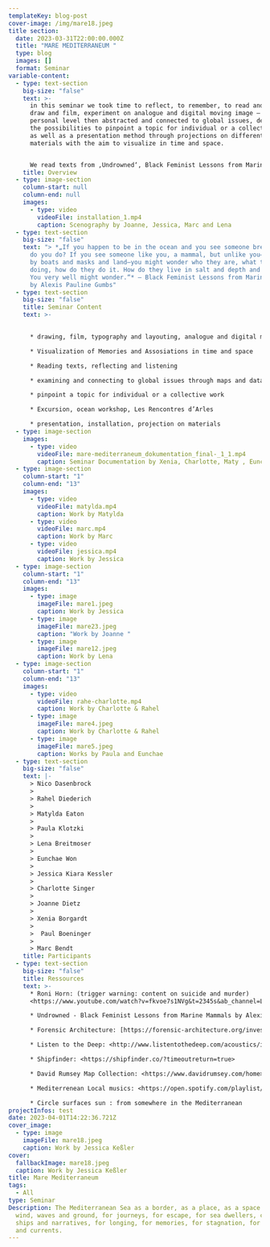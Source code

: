 ```yaml
---
templateKey: blog-post
cover-image: /img/mare18.jpeg
title section:
  date: 2023-03-31T22:00:00.000Z
  title: "MARE MEDITERRANEUM "
  type: blog
  images: []
  format: Seminar
variable-content:
  - type: text-section
    big-size: "false"
    text: >-
      in this seminar we took time to reflect, to remember, to read and write,
      draw and film, experiment on analogue and digital moving image — on a
      personal level then abstracted and connected to global issues, dealt with
      the possibilities to pinpoint a topic for individual or a collective work
      as well as a presentation method through projections on different
      materials with the aim to visualize in time and space. 


      We read texts from ‚Undrowned‘, Black Feminist Lessons from Marine Mammals by Alexis Pauline Gumbs, listened to ‚Saying Water‘, a monologue by Roni Horn, followed investigations of Forensic Architecture and Migrant Journal, browsed through geographic maps, charts and data sources. — and then we went to the beach. I mean, we had to. We travelled to southern france work in Marseille and to visit Les Rencontres d’Arles.
    title: Overview
  - type: image-section
    column-start: null
    column-end: null
    images:
      - type: video
        videoFile: installation_1.mp4
        caption: Scenography by Joanne, Jessica, Marc and Lena
  - type: text-section
    big-size: "false"
    text: "> *„If you happen to be in the ocean and you see someone breathing, what
      do you do? If you see someone like you, a mammal, but unlike you—not bound
      by boats and masks and land—you might wonder who they are, what they are
      doing, how do they do it. How do they live in salt and depth and motion?
      You very well might wonder.“* — Black Feminist Lessons from Marine Mammals
      by Alexis Pauline Gumbs"
  - type: text-section
    big-size: "false"
    title: Seminar Content
    text: >-
      

      * drawing, film, typography and layouting, analogue and digital motion sickness

      * Visualization of Memories and Assosiations in time and space

      * Reading texts, reflecting and listening

      * examining and connecting to global issues through maps and data sources

      * pinpoint a topic for individual or a collective work

      * Excursion, ocean workshop, Les Rencontres d’Arles

      * presentation, installation, projection on materials
  - type: image-section
    images:
      - type: video
        videoFile: mare-mediterraneum_dokumentation_final-_1_1.mp4
        caption: Seminar Documentation by Xenia, Charlotte, Maty , Eunchae and Rahel
  - type: image-section
    column-start: "1"
    column-end: "13"
    images:
      - type: video
        videoFile: matylda.mp4
        caption: Work by Matylda
      - type: video
        videoFile: marc.mp4
        caption: Work by Marc
      - type: video
        videoFile: jessica.mp4
        caption: Work by Jessica
  - type: image-section
    column-start: "1"
    column-end: "13"
    images:
      - type: image
        imageFile: mare1.jpeg
        caption: Work by Jessica
      - type: image
        imageFile: mare23.jpeg
        caption: "Work by Joanne "
      - type: image
        imageFile: mare12.jpeg
        caption: Work by Lena
  - type: image-section
    column-start: "1"
    column-end: "13"
    images:
      - type: video
        videoFile: rahe-charlotte.mp4
        caption: Work by Charlotte & Rahel
      - type: image
        imageFile: mare4.jpeg
        caption: Work by Charlotte & Rahel
      - type: image
        imageFile: mare5.jpeg
        caption: Works by Paula and Eunchae
  - type: text-section
    big-size: "false"
    text: |-
      > Nico Dasenbrock 
      >
      > Rahel Diederich 
      >
      > Matylda Eaton 
      >
      > Paula Klotzki 
      >
      > Lena Breitmoser 
      >
      > Eunchae Won 
      >
      > Jessica Kiara Kessler 
      >
      > Charlotte Singer 
      >
      > Joanne Dietz 
      >
      > Xenia Borgardt
      >
      >  Paul Boeninger 
      >
      > Marc Bendt
    title: Participants
  - type: text-section
    big-size: "false"
    title: Ressources
    text: >-
      * Roni Horn: (trigger warning: content on suicide and murder)
      <https://www.youtube.com/watch?v=fkvoe7s1NVg&t=2345s&ab_channel=LouisianaChannel>

      * Undrowned - Black Feminist Lessons from Marine Mammals by Alexis Pauline Gumbs <https://drive.google.com/drive/folders/1L34KxgyAd2I333AekdvBKbl9kYxsdJJC>

      * Forensic Architecture: [https://forensic-architecture.org/investigation/shipwreck-at-the-threshold-of-europe#:~:text=It sank 280m beyond the,reach EU shores by sea](https://forensic-architecture.org/investigation/shipwreck-at-the-threshold-of-europe#:~:text=It%20sank%20280m%20beyond%20the,reach%20EU%20shores%20by%20sea) (on the topic of migration on the Mediterranean Sea. TW: shipwreck, drowning)

      * Listen to the Deep: <http://www.listentothedeep.com/acoustics/index.php>

      * Shipfinder: <https://shipfinder.co/?timeoutreturn=true>

      * David Rumsey Map Collection: <https://www.davidrumsey.com/home>

      * Mediterrenean Local musics: <https://open.spotify.com/playlist/2RzJtMpbEZnSS5rfMt0qtZ?si=coP1wM08Rn6xrQfoNpyVcw&utm_source=copy-link>

      * Circle surfaces sun : from somewhere in the Mediterranean
projectInfos: test
date: 2023-04-01T14:22:36.721Z
cover_image:
  - type: image
    imageFile: mare18.jpeg
    caption: Work by Jessica Keßler
cover:
  fallbackImage: mare18.jpeg
  caption: Work by Jessica Keßler
title: Mare Mediterraneum
tags:
  - All
type: Seminar
Description: The Mediterranean Sea as a border, as a place, as a space - for
  wind, waves and ground, for journeys, for escape, for sea dwellers, cargo
  ships and narratives, for longing, for memories, for stagnation, for movement
  and currents.
---
```


